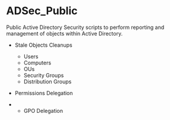 # ADSec_Public

Public Active Directory Security scripts to perform reporting and management of objects within Active Directory.

- Stale Objects Cleanups
	- Users
	- Computers
	- OUs
	- Security Groups
	- Distribution Groups

- Permissions Delegation
- 	- GPO Delegation
